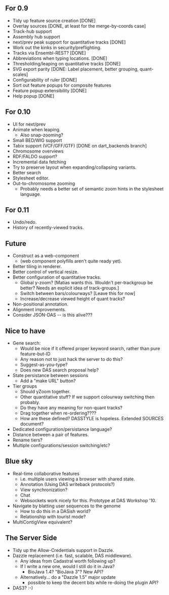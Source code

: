 For 0.9
--------

  - Tidy up feature source creation [DONE]
  - Overlay sources [DONE, at least for the merge-by-coords case]
  - Track-hub support
  - Assembly hub support
  - next/prev peak support for quantitative tracks [DONE]
  - Work out the kinks in security/preflighting.
  - Tracks via Ensembl-REST? [DONE]
  - Abbreviations when typing locations. [DONE]
  - Thresholding/leaping on quantitative tracks [DONE]
  - SVG export parity [DONE: Label placement, better grouping, quant-scales]
  - Configurability of ruler [DONE]
  - Sort out feature popups for composite features
  - Feature popup extensibility [DONE]
  - Help popup [DONE]
 
For 0.10
--------
   
  - UI for next/prev
  - Animate when leaping.
    + Also snap-zooming?
  - Small BED/WIG support
  - Tabix support (VCF/GFF/GTF)  [DONE on dart_backends branch]
  - Chromosome overviews
  - RDF/FALDO support?
  - Incremental data fetching
  - Try to preserve layout when expanding/collapsing variants.
  - Better search
  - Stylesheet editor.
  - Out-to-chromosome zooming
    + Probably needs a better set of semantic zoom hints in the
      stylesheet language.  

For 0.11
--------

  - Undo/redo.  
  - History of recently-viewed tracks.


Future
-------------

 - Construct as a web-component
   + (web component polyfills aren't quite ready yet).
 - Better tiling in renderer.
 - Better control of vertical resize.
 - Better configuration of quantitative tracks.
     + Global y-zoom? [Matias wants this.  Wouldn't per-trackgroup be better?  Needs an explicit idea of track-groups.]
     + Switch between bars/colourways? [Leave this for now]
     + Increase/decrease viewed height of quant tracks?
 - Non-positional annotation.
 - Alignment improvements.
 - Consider JSON-DAS -- is this alive???

Nice to have
------------

 - Gene search:
     + Would be nice if it offered proper keyword search, rather than pure feature-but-ID
     + Any reason not to just hack the server to do this?
     + Suggest-as-you-type?
     + Does new DAS search proposal help?
 - State persistance between sessions
     + Add a "make URL" button?
 - Tier groups
     + Should yZoom together.
     + Other quantitative stuff?  If we support colourway switching then probably.
     + Do they have any meaning for non-quant tracks?
     + Drag together when re-ordering????
     + How are these defined?  DASSTYLE is hopeless.  Extended SOURCES document?
 - Dedicated configuration/persistance language?
 - Distance between a pair of features.
 - Rename tiers?
 - Multiple configurations/session switching/etc?

Blue sky
--------
    
 - Real-time collaborative features
    + i.e. multiple users viewing a browser with shared state.
    + Annotation (Using DAS writeback protocols?)
    + View synchronization?
    + Chat 
    + Websockets work nicely for this.  Prototype at DAS Workshop '10.
 - Navigate by blatting user sequences to the genome
    + How to do this in a DASish world?
    + Relationship with tourist mode?
 - MultiContigView equivalent?

The Server Side
---------------
 
 - Tidy up the Allow-Credentials support in Dazzle.
 - Dazzle replacement (i.e. fast, scalable, DAS middleware).
    + Any ideas from Cadastral worth following up?
    + If I write a new one, would I still do it in Java?
        * BioJava 1.4?  "BioJava 3"?  New API?
    + Alternatively... do a "Dazzle 1.5" major update
        * possible to keep the decent bits while re-doing the plugin API?
 - DAS3? :-)
